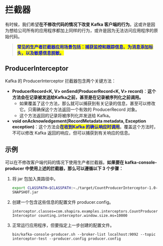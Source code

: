 # 拦截器

有时候，我们希望**在不修改代码的情况下改变 Kafka 客户端的行为**。这或许是因为想给公司所有的应用程序都加上同样的行为，或许是因为无法访问应用程序的原始代码。

> <mark style="color:blue;">**常见的生产者拦截器应用场景包括：捕获监控和跟踪信息、为消息添加标头，以及敏感信息脱敏。**</mark>

## ProducerInterceptor&#x20;

Kafka 的 ProducerInterceptor 拦截器包含两个关键方法：

* **ProducerRecord\<K, V> onSend(ProducerRecord\<K, V> record)**：**这个方法会在记录被发送给Kafka之前，甚至是在记录被序列化之前调用。**
  * 如果覆盖了这个方法，那么就可以捕获到有关记录的信息，甚至可以修改它。只需确保这个方法返回一个有效的 ProducerRecord 对象。
  * 这个方法返回的记录将被序列化并发送给 Kafka。
* **void onAcknowledgement(RecordMetadata metadata, Exception exception)**：这个方法会<mark style="color:blue;">**在收到Kafka 的确认响应时调用**</mark>。覆盖这个方法时，不可以修改 Kafka 返回的响应，但可以捕获到有关响应的信息。

## 示例

可以在不修改客户端代码的情况下使用生产者拦截器。**如果要在 kafka-console-producer 中使用上述的拦截器，那么可以遵循以下 3 个步骤：**

1.  将 jar 包加入类路径中。

    ```bash
    export CLASSPATH=$CLASSPATH:~./target/CountProducerInterceptor-1.0-
    SNAPSHOT.jar
    ```
2.  创建一个包含这些信息的配置文件 producer.config。

    ```properties
    interceptor.classes=com.shapira.examples.interceptors.CountProducer
    Interceptor counting.interceptor.window.size.ms=10000
    ```
3.  正常运行应用程序，但要指定上一步创建的配置文件。

    ```properties
    bin/kafka-console-producer.sh --broker-list localhost:9092 --topic
    interceptor-test --producer.config producer.config
    ```
